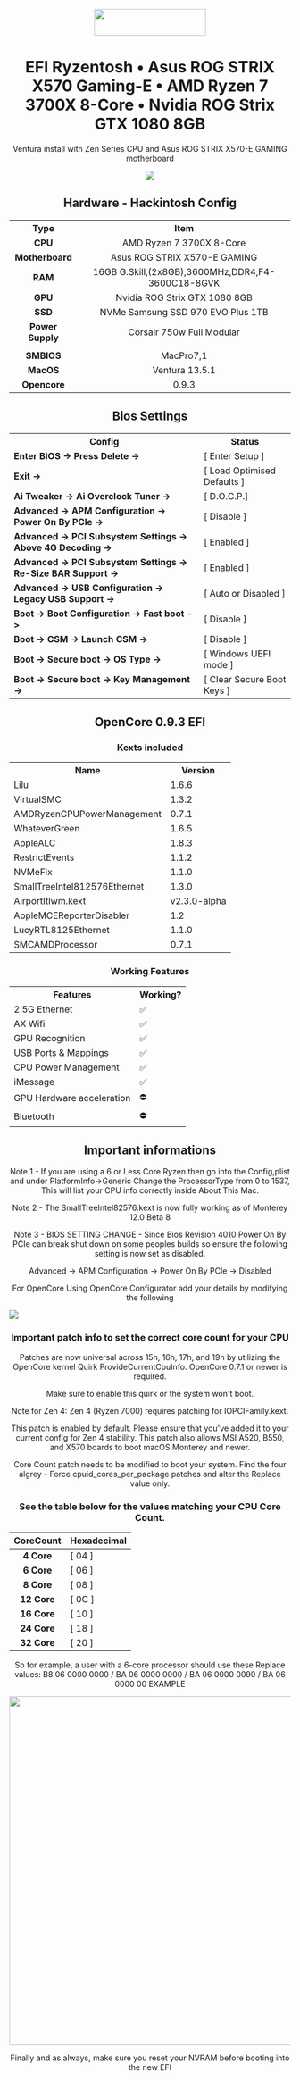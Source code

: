 <p align="center"><img src="https://github.com/acidanthera/OpenCorePkg/blob/master/Docs/Logos/OpenCore_with_text_Small.png" width="200" height="48" /></p>

<h1 align="center">EFI Ryzentosh • Asus ROG STRIX X570 Gaming-E • AMD Ryzen 7 3700X 8-Core • Nvidia ROG Strix GTX 1080 8GB</h1>

<p align="center">Ventura install with Zen Series CPU and Asus ROG STRIX X570-E GAMING motherboard</p>

<p align="center"><img src="https://i.imgur.com/dAdnQ3X.png" /></p>


<h2 align="center">Hardware - Hackintosh Config</h2>

<table align="center">
  <tr>
    <th align="center">Type</th>
    <th align="center">Item</th>
  </tr>
  <tr>
    <td align="center"><strong>CPU</strong></td>
    <td align="center">AMD Ryzen 7 3700X 8-Core</td>
  </tr>
  <tr>
    <td align="center"><strong>Motherboard</strong></td>
    <td align="center">Asus ROG STRIX X570-E GAMING</td>
  </tr>
  <tr>
    <td align="center"><strong>RAM</strong></td>
    <td align="center">16GB G.Skill,(2x8GB),3600MHz,DDR4,F4-3600C18-8GVK</td>
  </tr>
  <tr>
    <td align="center"><strong>GPU</strong></td>
    <td align="center">Nvidia ROG Strix GTX 1080 8GB</td>
  </tr>
  <tr>
    <td align="center"><strong>SSD</strong></td>
    <td align="center">NVMe Samsung SSD 970 EVO Plus 1TB</td>
  </tr>
  <tr>
    <td align="center"><strong>Power Supply</strong></td>
    <td align="center">Corsair 750w Full Modular</td>
  </tr>
  <tr>
    <td></td>
    <td></td>
  </tr>
  <tr>
    <td align="center"><strong>SMBIOS</strong></td>
    <td align="center">MacPro7,1</td>
  </tr>
  <tr>
    <td align="center"><strong>MacOS</strong></td>
    <td align="center">Ventura 13.5.1</td>
  </tr>
  <tr>
    <td align="center"><strong>Opencore</strong></td>
    <td align="center">0.9.3</td>
  </tr>
</table>

<h2 align="center">Bios Settings</h2>

<table align="center">
  <tr>
    <th>Config</th>
    <th>Status</th>
  </tr>
  <tr>
    <td><strong>Enter BIOS -&gt; Press Delete -&gt;</strong></td>
    <td>[ Enter Setup ]</td>
  </tr>
  <tr>
    <td><strong>Exit -&gt;</strong></td>
    <td>[ Load Optimised Defaults ]</td>
  </tr>
  <tr>
    <td><strong>Ai Tweaker -&gt; Ai Overclock Tuner -&gt;</strong></td>
    <td>[ D.O.C.P.]</td>
  </tr>
  <tr>
    <td><strong>Advanced -&gt; APM Configuration -&gt; Power On By PCIe -&gt;</strong></td>
    <td>[ Disable ]</td>
  </tr>
  <tr>
    <td><strong>Advanced -&gt; PCI Subsystem Settings -&gt; Above 4G Decoding -&gt;</strong></td>
    <td>[ Enabled ]</td>
  </tr>
  <tr>
    <td><strong>Advanced -&gt; PCI Subsystem Settings -&gt; Re-Size BAR Support -&gt;</strong></td>
    <td>[ Enabled ]</td>
  </tr>
  <tr>
    <td><strong>Advanced -&gt; USB Configuration -&gt; Legacy USB Support -&gt;</strong></td>
    <td>[ Auto or Disabled ]</td>
  </tr>
  <tr>
    <td><strong>Boot -&gt; Boot Configuration -&gt; Fast boot -&gt;</strong></td>
    <td>[ Disable ]</td>
  </tr>
  <tr>
    <td><strong>Boot -&gt; CSM -&gt; Launch CSM -&gt;</strong></td>
    <td>[ Disable ]</td>
  </tr>
  <tr>
    <td><strong>Boot -&gt; Secure boot -&gt; OS Type -&gt;</strong></td>
    <td>[ Windows UEFI mode ]</td>
  </tr>
  <tr>
    <td><strong>Boot -&gt; Secure boot -&gt; Key Management -&gt;</strong></td>
    <td>[ Clear Secure Boot Keys ]</td>
  </tr>
</table>

<h2 align="center">OpenCore 0.9.3 EFI</h2>

<h3 align="center">Kexts included</h3>


<table align="center">
  <tr>
    <th>Name</th>
    <th>Version</th>
  </tr>
  <tr>
    <td>Lilu</td>
    <td>1.6.6</td>
  </tr>
  <tr>
    <td>VirtualSMC</td>
    <td>1.3.2</td>
  </tr>
  <tr>
    <td>AMDRyzenCPUPowerManagement</td>
    <td>0.7.1</td>
  </tr>
  <tr>
    <td>WhateverGreen</td>
    <td>1.6.5</td>
  </tr>
  <tr>
    <td>AppleALC</td>
    <td>1.8.3</td>
  </tr>
  <tr>
    <td>RestrictEvents</td>
    <td>1.1.2</td>
  </tr>
  <tr>
    <td>NVMeFix</td>
    <td>1.1.0</td>
  </tr>
  <tr>
    <td>SmallTreeIntel812576Ethernet</td>
    <td>1.3.0</td>
  </tr>
  <tr>
    <td>AirportItlwm.kext</td>
    <td>v2.3.0-alpha</td>
  </tr>
  <tr>
    <td>AppleMCEReporterDisabler</td>
    <td>1.2</td>
  </tr>
  <tr>
    <td>LucyRTL8125Ethernet</td>
    <td>1.1.0</td>
  </tr>
  <tr>
    <td>SMCAMDProcessor</td>
    <td>0.7.1</td>
  </tr>
</table>


<h3 align="center">Working Features</h3>

<table align="center">
  <tr>
    <th>Features</th>
    <th>Working?</th>
  </tr>
  <tr>
    <td>2.5G Ethernet</td>
    <td>✅</td>
  </tr>
  <tr>
    <td>AX Wifi</td>
    <td>✅</td>
  </tr>
  <tr>
    <td>GPU Recognition</td>
    <td>✅</td>
  </tr>
  <tr>
    <td>USB Ports & Mappings</td>
    <td>✅</td>
  </tr>
  <tr>
    <td>CPU Power Management</td>
    <td>✅</td>
  </tr>
  <tr>
    <td>iMessage</td>
    <td>✅</td>
  </tr>
  <tr>
    <td>GPU Hardware acceleration</td>
    <td>⛔️</td>
  </tr>
  <tr>
    <td>Bluetooth</td>
    <td>⛔️</td>
  </tr>
</table>

<h2 align="center">Important informations</h2>

<p align="center">Note 1 - If you are using a 6 or Less Core Ryzen then go into the Config,plist and under PlatformInfo->Generic Change the ProcessorType from 0 to 1537, This will list your CPU info correctly inside About This Mac.</p>

<p align="center">Note 2 - The SmallTreeIntel82576.kext is now fully working as of Monterey 12.0 Beta 8</p>

<p align="center">Note 3 - BIOS SETTING CHANGE - Since Bios Revision 4010 Power On By PCIe can break shut down on some peoples builds so ensure the following setting is now set as disabled.</p>

<p align="center">Advanced -> APM Configuration -> Power On By PCIe -> Disabled</p>
<p align="center">For OpenCore Using OpenCore Configurator add your details by modifying the following</p>


<img align="center" src="https://i.imgur.com/sSquwww.png"/>

<h3 align="center">Important patch info to set the correct core count for your CPU</h3>


<p align="center">Patches are now universal across 15h, 16h, 17h, and 19h by utilizing the OpenCore kernel Quirk ProvideCurrentCpuInfo. OpenCore 0.7.1 or newer is required.</p>

<p align="center">Make sure to enable this quirk or the system won't boot.</p>

<p align="center">Note for Zen 4: Zen 4 (Ryzen 7000) requires patching for IOPCIFamily.kext.</p>
<p align="center">This patch is enabled by default. Please ensure that you've added it to your current config for Zen 4 stability. This patch also allows MSI A520, B550, and X570 boards to boot macOS Monterey and newer.</p>

<p align="center">Core Count patch needs to be modified to boot your system. Find the four algrey - Force cpuid_cores_per_package patches and alter the Replace value only.</p>

<H3 align="center">See the table below for the values matching your CPU Core Count.</H3>

<table align="center">
  <thead>
    <tr>
      <th style="text-align: center;">CoreCount</th>
      <th style="text-align: left;">Hexadecimal</th>
    </tr>
  </thead>
  <tbody>
    <tr>
      <td style="text-align: center;"><strong>4 Core</strong></td>
      <td style="text-align: left;">[ 04 ]</td>
    </tr>
    <tr>
      <td style="text-align: center;"><strong>6 Core</strong></td>
      <td style="text-align: left;">[ 06 ]</td>
    </tr>
    <tr>
      <td style="text-align: center;"><strong>8 Core</strong></td>
      <td style="text-align: left;">[ 08 ]</td>
    </tr>
    <tr>
      <td style="text-align: center;"><strong>12 Core</strong></td>
      <td style="text-align: left;">[ 0C ]</td>
    </tr>
    <tr>
      <td style="text-align: center;"><strong>16 Core</strong></td>
      <td style="text-align: left;">[ 10 ]</td>
    </tr>
    <tr>
      <td style="text-align: center;"><strong>24 Core</strong></td>
      <td style="text-align: left;">[ 18 ]</td>
    </tr>
    <tr>
      <td style="text-align: center;"><strong>32 Core</strong></td>
      <td style="text-align: left;">[ 20 ]</td>
    </tr>
  </tbody>
</table>


<p align="center">So for example, a user with a 6-core processor should use these Replace values: B8 06 0000 0000 / BA 06 0000 0000 / BA 06 0000 0090 / BA 06 0000 00
EXAMPLE</p>



<p align="center"><img src="https://i.imgur.com/BbGgsap.png" width="736" height="625" /> </p>


<p align="center">Finally and as always, make sure you reset your NVRAM before booting into the new EFI</p>
